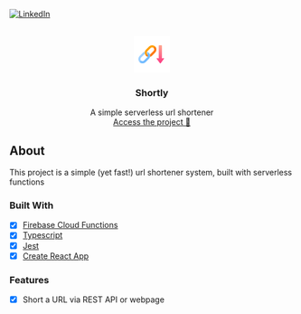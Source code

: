 <div id="top"></div>

[![LinkedIn][linkedin-shield]][linkedin-url]

<!-- PROJECT LOGO -->
<br />
<div align="center">
  <a href="https://github.com/mhbarros/shortly">
    <img src="icons/icon.png" alt="Logo" width="64" height="64">
  </a>

  <h3 align="center">Shortly</h3>

  <p align="center">
    A simple serverless url shortener <br/>
    <a href='https://short.mhbarros.com.br' target='_blank'>Access the project 🔗</a>
  </p>
</div>

<!-- ABOUT THE PROJECT -->

## About

This project is a simple (yet fast!) url shortener system, built with serverless functions

### Built With

- [x] [Firebase Cloud Functions](https://firebase.google.com/docs/functions)
- [x] [Typescript](https://firebase.google.com/docs/functions)
- [x] [Jest](https://jestjs.io/)
- [x] [Create React App](https://create-react-app.dev/)
### Features
- [x] Short a URL via REST API or webpage

[contributors-shield]: https://img.shields.io/github/contributors/othneildrew/Best-README-Template.svg?style=for-the-badge
[contributors-url]: https://github.com/othneildrew/Best-README-Template/graphs/contributors
[forks-shield]: https://img.shields.io/github/forks/othneildrew/Best-README-Template.svg?style=for-the-badge
[forks-url]: https://github.com/othneildrew/Best-README-Template/network/members
[stars-shield]: https://img.shields.io/github/stars/othneildrew/Best-README-Template.svg?style=for-the-badge
[stars-url]: https://github.com/othneildrew/Best-README-Template/stargazers
[issues-shield]: https://img.shields.io/github/issues/othneildrew/Best-README-Template.svg?style=for-the-badge
[issues-url]: https://github.com/othneildrew/Best-README-Template/issues
[license-shield]: https://img.shields.io/github/license/othneildrew/Best-README-Template.svg?style=for-the-badge
[license-url]: https://github.com/othneildrew/Best-README-Template/blob/master/LICENSE.txt
[linkedin-shield]: https://img.shields.io/badge/-LinkedIn-black.svg?style=for-the-badge&logo=linkedin&colorB=555
[linkedin-url]: https://linkedin.com/in/mhbarros
[product-screenshot]: images/screenshot.png
